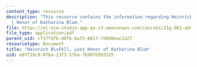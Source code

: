 ```yaml
---
content_type: resource
description: "This resource contains the information regarding Heinrich B\xF6ll, Lost\
  \ Honor of Katharina Blum."
file: https://ol-ocw-studio-app-qa.s3.amazonaws.com/courses/21g-061-advanced-topics-plotting-terror-in-european-culture-spring-2004/e07719c90fba13f357ba7b98fb993325_MIT21G_061S04_06104notes.pdf
file_type: application/pdf
parent_uid: cf37fdfb-d0fb-baf2-6817-7d090eac2a27
resourcetype: Document
title: "Heinrich B\xF6ll, Lost Honor of Katharina Blum"
uid: e07719c9-0fba-13f3-57ba-7b98fb993325
---
```

